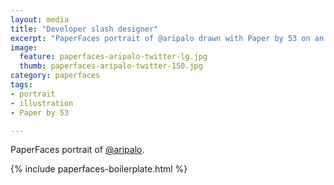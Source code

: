 ```yaml
---
layout: media
title: "Developer slash designer"
excerpt: "PaperFaces portrait of @aripalo drawn with Paper by 53 on an iPad."
image: 
  feature: paperfaces-aripalo-twitter-lg.jpg
  thumb: paperfaces-aripalo-twitter-150.jpg
category: paperfaces
tags: 
- portrait
- illustration
- Paper by 53

---
```


PaperFaces portrait of [@aripalo](http://twitter.com/aripalo).

{% include paperfaces-boilerplate.html %}